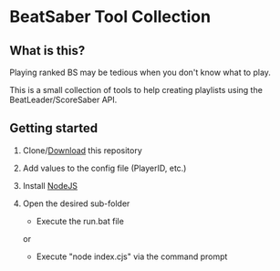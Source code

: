 # BeatSaber Tool Collection

## What is this?

Playing ranked BS may be tedious when you don't know what to play.

This is a small collection of tools to help creating playlists using the BeatLeader/ScoreSaber API.

## Getting started

1. Clone/[Download](https://github.com/HalloTheEngineer/BeatSaber-Tool-Collection/archive/refs/heads/main.zip) this repository
2. Add values to the config file (PlayerID, etc.)
3. Install [NodeJS](https://nodejs.org/)
4. Open the desired sub-folder 
    - Execute the run.bat file
    
    or

    - Execute "node index.cjs" via the command prompt